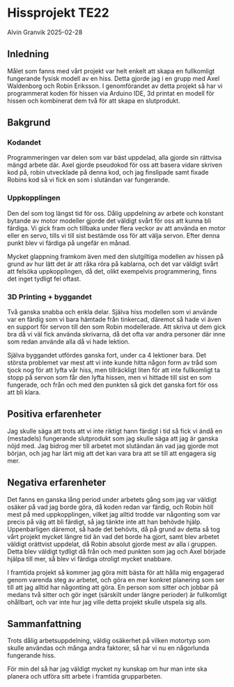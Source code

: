# Hissprojekt TE22

Alvin Granvik 2025-02-28

## Inledning

Målet som fanns med vårt projekt var helt enkelt att skapa en fullkomligt fungerande fysisk modell av en hiss. Detta gjorde jag i en grupp med Axel Waldenborg och Robin Eriksson. I genomförandet av detta projekt så har vi programmerat koden för hissen via Arduino IDE, 3d printat en modell för hissen och kombinerat dem två för att skapa en slutprodukt.

## Bakgrund

### Kodandet
Programmeringen var delen som var bäst uppdelad, alla gjorde sin rättvisa mängd arbete där. Axel gjorde pseudokod för oss att basera vidare skriven kod på, robin utvecklade på denna kod, och jag finslipade samt fixade Robins kod så vi fick en som i slutändan var fungerande.

### Uppkopplingen
Den del som tog längst tid för oss. Dålig uppdelning av arbete och konstant bytande av motor modeller gjorde det väldigt svårt för oss att kunna bli färdiga. Vi gick fram och tillbaka under flera veckor av att använda en motor eller en servo, tills vi till sist bestämde oss för att välja servon. Efter denna punkt blev vi färdiga på ungefär en månad.

Mycket glappning framkom även med den slutgiltiga modellen av hissen på grund av hur lätt det är att råka röra på kablarna, och det var väldigt svårt att felsöka uppkopplingen, då det, olikt exempelvis programmering, finns det inget tydligt fel oftast.

### 3D Printing + byggandet
Två ganska snabba och enkla delar. Själva hiss modellen som vi använde var en färdig som vi bara hämtade från tinkercad, däremot så hade vi även en support för servon till den som Robin modellerade. Att skriva ut dem gick bra då vi väl fick använda skrivarna, då det ofta var andra personer där inne som redan använde alla då vi hade lektion.

Själva byggandet utfördes ganska fort, under ca 4 lektioner bara. Det största problemet var mest att vi inte kunde hitta någon form av tråd som tjock nog för att lyfta vår hiss, men tillräckligt liten för att inte fullkomligt ta stopp på servon som får den lyfta hissen, men vi hittade till sist en som fungerade, och från och med den punkten så gick det ganska fort för oss att bli klara.

## Positiva erfarenheter
Jag skulle säga att trots att vi inte riktigt hann färdigt i tid så fick vi ändå en (mestadels) fungerande slutprodukt som jag skulle säga att jag är ganska nöjd med. Jag bidrog mer till arbetet mot slutändan än vad jag gjorde mot början, och jag har lärt mig att det kan vara bra att se till att engagera sig mer.

## Negativa erfarenheter
Det fanns en ganska lång period under arbetets gång som jag var väldigt osäker på vad jag borde göra, då koden redan var färdig, och Robin höll mest på med uppkopplingen, vilket jag alltid trodde var någonting som var precis på väg att bli färdigt, så jag tänkte inte att han behövde hjälp. Uppenbarligen däremot, så hade det behövts, då på grund av detta så tog vårt projekt mycket längre tid än vad det borde ha gjort, samt blev arbetet väldigt orättvist uppdelat, då Robin absolut gjorde mest av alla i gruppen. Detta blev väldigt tydligt då från och med punkten som jag och Axel började hjälpa till mer, så blev vi färdiga otroligt mycket snabbare.

I framtida projekt så kommer jag göra mitt bästa för att hålla mig engagerad genom varenda steg av arbetet, och göra en mer konkret planering som ser till att jag alltid har någonting att göra. En person som sitter och jobbar på medans två sitter och gör inget (särskilt under längre perioder) är fullkomligt ohållbart, och var inte hur jag ville detta projekt skulle utspela sig alls.

## Sammanfattning
Trots dålig arbetsuppdelning, väldig osäkerhet på vilken motortyp som skulle användas och många andra faktorer, så har vi nu en någorlunda fungerande hiss.

För min del så har jag väldigt mycket ny kunskap om hur man inte ska planera och utföra sitt arbete i framtida grupparbeten.
